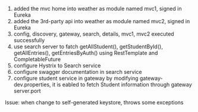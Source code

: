 1. added the mvc home into weather as module named mvc1, signed in Eureka 
2. added the 3rd-party api into weather as module named mvc2, signed in Eureka 
3. config, discovery, gateway, search, details, mvc1, mvc2 executed successfully 
4. use search server to fatch getAllStudent(), getStudentById(), getAllEntries(), getEntriesByAuth() using RestTemplate and CompletableFuture
5. configure Hystrix to Search service 
6. configure swagger documentation in search service 
7. configure student service in gateway by modifying gateway-dev.properties, it is eabled to fetch Student information through gateway server.port

Issue: 
when change to self-generated keystore, throws some exceptions
